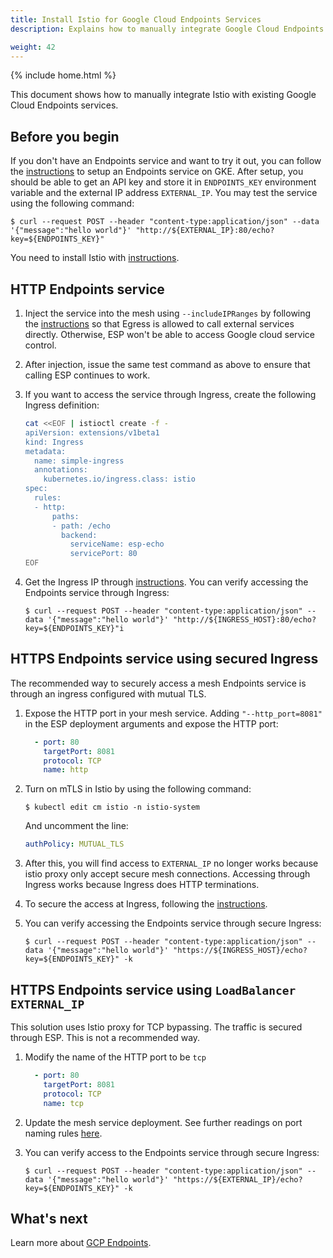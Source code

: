 ```yaml
---
title: Install Istio for Google Cloud Endpoints Services
description: Explains how to manually integrate Google Cloud Endpoints services with Istio.

weight: 42
---
```

{% include home.html %}

This document shows how to manually integrate Istio with existing
Google Cloud Endpoints services.

## Before you begin

If you don't have an Endpoints service and want to try it out, you can follow
the [instructions](https://cloud.google.com/endpoints/docs/openapi/get-started-kubernetes-engine)
to setup an Endpoints service on GKE.
After setup, you should be able to get an API key and store it in `ENDPOINTS_KEY` environment variable and the external IP address `EXTERNAL_IP`.
You may test the service using the following command:

```command
$ curl --request POST --header "content-type:application/json" --data '{"message":"hello world"}' "http://${EXTERNAL_IP}:80/echo?key=${ENDPOINTS_KEY}"
```

You need to install Istio with [instructions]({{home}}/docs/setup/kubernetes/quick-start.html#google-kubernetes-engine).

## HTTP Endpoints service

1. Inject the service into the mesh using `--includeIPRanges` by following the
[instructions]({{home}}/docs/tasks/traffic-management/egress.html#calling-external-services-directly)
so that Egress is allowed to call external services directly.
Otherwise, ESP won't be able to access Google cloud service control.

1. After injection, issue the same test command as above to ensure that calling ESP continues to work.

1.  If you want to access the service through Ingress, create the following Ingress definition:

    ```bash
    cat <<EOF | istioctl create -f -
    apiVersion: extensions/v1beta1
    kind: Ingress
    metadata:
      name: simple-ingress
      annotations:
        kubernetes.io/ingress.class: istio
    spec:
      rules:
      - http:
          paths:
          - path: /echo
            backend:
              serviceName: esp-echo
              servicePort: 80
    EOF
    ```

1.  Get the Ingress IP through [instructions]({{home}}/docs/tasks/traffic-management/ingress.html#verifying-http-ingress).
You can verify accessing the Endpoints service through Ingress:

    ```command
    $ curl --request POST --header "content-type:application/json" --data '{"message":"hello world"}' "http://${INGRESS_HOST}:80/echo?key=${ENDPOINTS_KEY}"i
    ```

## HTTPS Endpoints service using secured Ingress

The recommended way to securely access a mesh Endpoints service is through an ingress configured with mutual TLS.

1.  Expose the HTTP port in your mesh service.
Adding `"--http_port=8081"` in the ESP deployment arguments and expose the HTTP port:

    ```yaml
      - port: 80
        targetPort: 8081
        protocol: TCP
        name: http
    ```

1.  Turn on mTLS in Istio by using the following command:

    ```command
    $ kubectl edit cm istio -n istio-system
    ```

    And uncomment the line:

    ```yaml
    authPolicy: MUTUAL_TLS
    ```

1. After this, you will find access to `EXTERNAL_IP` no longer works because istio proxy only accept secure mesh connections.
Accessing through Ingress works because Ingress does HTTP terminations.

1. To secure the access at Ingress, following the [instructions]({{home}}/docs/tasks/traffic-management/ingress.html#configuring-secure-ingress-https).

1.  You can verify accessing the Endpoints service through secure Ingress:

    ```command
    $ curl --request POST --header "content-type:application/json" --data '{"message":"hello world"}' "https://${INGRESS_HOST}/echo?key=${ENDPOINTS_KEY}" -k
    ```

## HTTPS Endpoints service using `LoadBalancer EXTERNAL_IP`

This solution uses Istio proxy for TCP bypassing. The traffic is secured through ESP. This is not a recommended way.

1.  Modify the name of the HTTP port to be `tcp`

    ```yaml
      - port: 80
        targetPort: 8081
        protocol: TCP
        name: tcp
    ```

1.  Update the mesh service deployment. See further readings on port naming rules
[here]({{home}}/docs/setup/kubernetes/sidecar-injection.html#pod-spec-requirements).

1.  You can verify access to the Endpoints service through secure Ingress:

    ```command
    $ curl --request POST --header "content-type:application/json" --data '{"message":"hello world"}' "https://${EXTERNAL_IP}/echo?key=${ENDPOINTS_KEY}" -k
    ```

## What's next

Learn more about [GCP Endpoints](https://cloud.google.com/endpoints/docs/).

